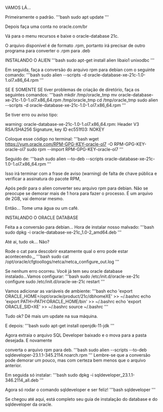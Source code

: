 VAMOS LÁ...

Primeiramente o padrão.
'''bash
sudo apt update
'''

Depois faça uma conta no oracle.com/br

Vá para o menu recursos e baixe o oracle-database 21c.



O arquivo disponível é de formato .rpm, portanto irá precisar de outro programa para converter o .rpm para .deb



INSTALANDO O ALIEN
'''bash
sudo apt-get install alien libaio1 unixodbc
'''

Em seguida, faça a conversão do arquivo rpm para debian com o seguinte comando:
'''bash
sudo alien --scripts -d oracle-database-xe-21c-1.0-1.ol7.x86_64.rpm
'''

SE E SOMENTE SE tiver problemas de criação de diretório, faça os seguintes comandos:
'''bash
mkdir /tmp/oracle_tmp
mv oracle-database-xe-21c-1.0-1.ol7.x86_64.rpm /tmp/oracle_tmp
cd /tmp/oracle_tmp
sudo alien --scripts -d oracle-database-xe-21c-1.0-1.ol7.x86_64.rpm
'''

Se tiver erro ou aviso tipo:

warning: oracle-database-xe-21c-1.0-1.ol7.x86_64.rpm: Header V3 RSA/SHA256 Signature, key ID ec551f03: NOKEY


Coloque esse código no terminal:
'''bash
wget https://yum.oracle.com/RPM-GPG-KEY-oracle-ol7 -O RPM-GPG-KEY-oracle-ol7
sudo rpm --import RPM-GPG-KEY-oracle-ol7
'''

Seguido de:
'''bash
sudo alien --to-deb --scripts oracle-database-xe-21c-1.0-1.ol7.x86_64.rpm
'''

Isso irá terminar com a frase de aviso (warning) de falta de chave pública e verificar a assinatura do pacote RPM,



Após pedir para o alien converter seu arquivo rpm para debian. Não se preocupe se demorar mais de 1 hora para fazer o processo. É um arquivo de 2GB, vai demorar mesmo.



Então... Tome uma água ou um café.



INSTALANDO O ORACLE DATABASE

Feita a a conversão para debian... Hora de instalar nosso malvado:
'''bash
sudo dpkg -i oracle-database-xe-21c_1.0-2_amd64.deb
'''

Até ai, tudo ok... Não?

Rode o cat para descobrir exatamente qual o erro pode estar acontecendo.,,
'''bash
sudo cat /opt/oracle/cfgtoollogs/netca/netca_configure_out.log
'''

Se nenhum erro ocorreu. Você já tem seu oracle database instalado...Vamos configurar:
'''bash
sudo /etc/init.d/oracle-xe-21c configure
sudo /etc/init.d/oracle-xe-21c restart
'''

Vamos adicionar as variáveis de ambiente:
'''bash
echo 'export ORACLE_HOME=/opt/oracle/product/21c/dbhomeXE' >> ~/.bashrc
echo 'export PATH=$PATH:$ORACLE_HOME/bin' >> ~/.bashrc
echo 'export ORACLE_SID=XE' >> ~/.bashrc
source ~/.bashrc
'''

Tudo ok? Dê mais um update na sua máquina.

E depois:
'''bash
sudo apt-get install openjdk-11-jdk
'''

Agora extraia o arquivo SQL Developer baixado e o mova para a pasta desejada. E novamente

converta o arquivo rpm para deb.
'''bash
sudo alien --scripts --to-deb sqldeveloper-23.1.1-345.2114.noarch.rpm
'''
Lembre-se que a conversão pode demorar um pouco, mas com certeza bem menos que o arquivo anterior.



Em seguida só instalar:
'''bash
sudo dpkg -i sqldeveloper_23.1.1-346.2114_all.deb
'''

Agora só rodar o comando sqldeveloper e ser feliz!
'''bash
sqldeveloper
'''

Se chegou até aqui, está completo seu guia de instalação do database e do sqldeveloper da oracle.
